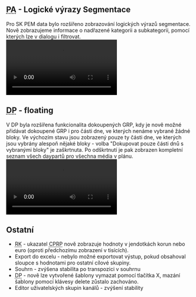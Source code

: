 ﻿---
categories: [fenix]
layout: fenix
---
## <abbr title="Post analýza">PA</abbr> - Logické výrazy Segmentace
Pro SK PEM data bylo rozšířeno zobrazování logických výrazů segmentace. Nově zobrazujeme informace o nadřazené kategorii a subkategorii, pomocí kterých lze v dialogu i filtrovat.
<video src="{{site.url}}/data/segmentace_SK.mp4" type="video/mp4" controls></video>

## <abbr title="Detailní plán">DP</abbr> - floating 
V DP byla rozšířena funkcionalita dokoupených GRP, kdy je nově možné přidávat dokoupené GRP i pro části dne, ve kterých nenáme vybrané žádné bloky. 
Ve výchozím stavu jsou zobrazený pouze ty části dne, ve kterých jsou vybrány alespoň nějaké bloky - volba "Dokupovat pouze části dnů s vybranými bloky" je zaškrtnuta.
Po odškrtnutí je pak zobrazen kompletní seznam všech daypartů pro všechna média v plánu.
<video src="{{site.url}}/data/DP_floating.mp4" type="video/mp4" controls></video>

## Ostatní
<ul><li><abbr title="Reachové křivky">RK</abbr> - ukazatel <abbr title="Cost Per Reach Point">CPRP</abbr> nově zobrazuje hodnoty v jendotkách korun nebo euro (oproti předchozímu zobrazení v tisících).</li>
<li>Export do excelu - nebylo možné exportovat výstup, pokud obsahoval sloupce s hodnotami pro ostatní cílové skupiny.</li>
<li>Souhrn - zvýšena stabilita po transpozici v souhrnu</li>
<li><abbr title="Detailní plán">DP</abbr> - nově lze vytvořené šablony vymazat pomocí tlačítka X, mazání šablony pomocí klávesy delete zůstalo zachováno.</li>
<li>Editor uživatelských skupin kanálů - zvýšení stability</li></ul>

